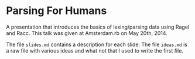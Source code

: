 # Parsing For Humans

A presentation that introduces the basics of lexing/parsing data using Ragel
and Racc. This talk was given at Amsterdam.rb on May 20th, 2014.

The file `slides.md` contains a description for each slide. The file `ideas.md`
is a raw file with various ideas and what not that I used to write the first
file.
